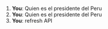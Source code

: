 1. **You**: Quien es el presidente del Peru
2. **You**: Quien es el presidente del Peru
3. **You**: refresh API